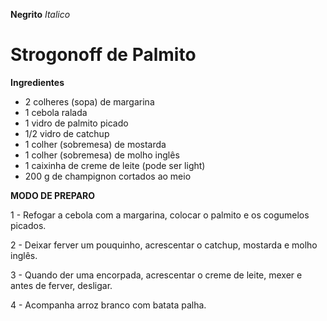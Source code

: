 **Negrito**
_Italico_

# Strogonoff de Palmito # 


**Ingredientes**

- 2 colheres (sopa) de margarina
- 1 cebola ralada
- 1 vidro de palmito picado
- 1/2 vidro de catchup
- 1 colher (sobremesa) de mostarda
- 1 colher (sobremesa) de molho inglês
- 1 caixinha de creme de leite (pode ser light)
- 200 g de champignon cortados ao meio

**MODO DE PREPARO**

1 - Refogar a cebola com a margarina, colocar o palmito e os cogumelos picados.

2 - Deixar ferver um pouquinho, acrescentar o catchup, mostarda e molho inglês.

3 - Quando der uma encorpada, acrescentar o creme de leite, mexer e antes de ferver, 
desligar.

4 - Acompanha arroz branco com batata palha.












